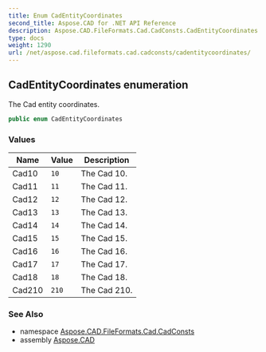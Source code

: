 ```yaml
---
title: Enum CadEntityCoordinates
second_title: Aspose.CAD for .NET API Reference
description: Aspose.CAD.FileFormats.Cad.CadConsts.CadEntityCoordinates enum. The Cad entity coordinates
type: docs
weight: 1290
url: /net/aspose.cad.fileformats.cad.cadconsts/cadentitycoordinates/
---
```

## CadEntityCoordinates enumeration

The Cad entity coordinates.

```csharp
public enum CadEntityCoordinates
```

### Values

| Name | Value | Description |
| --- | --- | --- |
| Cad10 | `10` | The Cad 10. |
| Cad11 | `11` | The Cad 11. |
| Cad12 | `12` | The Cad 12. |
| Cad13 | `13` | The Cad 13. |
| Cad14 | `14` | The Cad 14. |
| Cad15 | `15` | The Cad 15. |
| Cad16 | `16` | The Cad 16. |
| Cad17 | `17` | The Cad 17. |
| Cad18 | `18` | The Cad 18. |
| Cad210 | `210` | The Cad 210. |

### See Also

* namespace [Aspose.CAD.FileFormats.Cad.CadConsts](../../aspose.cad.fileformats.cad.cadconsts/)
* assembly [Aspose.CAD](../../)


